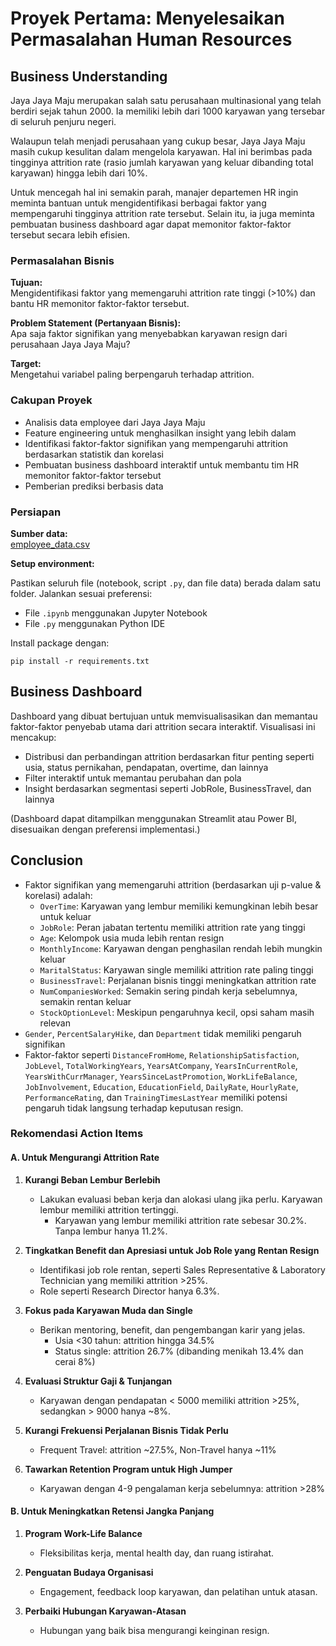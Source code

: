 # Proyek Pertama: Menyelesaikan Permasalahan Human Resources

## Business Understanding

Jaya Jaya Maju merupakan salah satu perusahaan multinasional yang telah berdiri sejak tahun 2000. Ia memiliki lebih dari 1000 karyawan yang tersebar di seluruh penjuru negeri.

Walaupun telah menjadi perusahaan yang cukup besar, Jaya Jaya Maju masih cukup kesulitan dalam mengelola karyawan. Hal ini berimbas pada tingginya attrition rate (rasio jumlah karyawan yang keluar dibanding total karyawan) hingga lebih dari 10%.

Untuk mencegah hal ini semakin parah, manajer departemen HR ingin meminta bantuan untuk mengidentifikasi berbagai faktor yang mempengaruhi tingginya attrition rate tersebut. Selain itu, ia juga meminta pembuatan business dashboard agar dapat memonitor faktor-faktor tersebut secara lebih efisien.

### Permasalahan Bisnis

**Tujuan:**  
Mengidentifikasi faktor yang memengaruhi attrition rate tinggi (>10%) dan bantu HR memonitor faktor-faktor tersebut.

**Problem Statement (Pertanyaan Bisnis):**  
Apa saja faktor signifikan yang menyebabkan karyawan resign dari perusahaan Jaya Jaya Maju?

**Target:**  
Mengetahui variabel paling berpengaruh terhadap attrition.

### Cakupan Proyek

- Analisis data employee dari Jaya Jaya Maju
- Feature engineering untuk menghasilkan insight yang lebih dalam
- Identifikasi faktor-faktor signifikan yang mempengaruhi attrition berdasarkan statistik dan korelasi
- Pembuatan business dashboard interaktif untuk membantu tim HR memonitor faktor-faktor tersebut
- Pemberian prediksi berbasis data

### Persiapan

**Sumber data:**  
[employee_data.csv](https://github.com/dicodingacademy/dicoding_dataset/blob/main/employee/employee_data.csv)

**Setup environment:**

Pastikan seluruh file (notebook, script `.py`, dan file data) berada dalam satu folder. Jalankan sesuai preferensi:
- File `.ipynb` menggunakan Jupyter Notebook
- File `.py` menggunakan Python IDE

Install package dengan:

```
pip install -r requirements.txt
```

## Business Dashboard
Dashboard yang dibuat bertujuan untuk memvisualisasikan dan memantau faktor-faktor penyebab utama dari attrition secara interaktif. Visualisasi ini mencakup:

- Distribusi dan perbandingan attrition berdasarkan fitur penting seperti usia, status pernikahan, pendapatan, overtime, dan lainnya
- Filter interaktif untuk memantau perubahan dan pola
- Insight berdasarkan segmentasi seperti JobRole, BusinessTravel, dan lainnya

(Dashboard dapat ditampilkan menggunakan Streamlit atau Power BI, disesuaikan dengan preferensi implementasi.)

## Conclusion
- Faktor signifikan yang memengaruhi attrition (berdasarkan uji p-value & korelasi) adalah:
  - `OverTime`: Karyawan yang lembur memiliki kemungkinan lebih besar untuk keluar
  - `JobRole`: Peran jabatan tertentu memiliki attrition rate yang tinggi
  - `Age`: Kelompok usia muda lebih rentan resign
  - `MonthlyIncome`: Karyawan dengan penghasilan rendah lebih mungkin keluar
  - `MaritalStatus`: Karyawan single memiliki attrition rate paling tinggi
  - `BusinessTravel`: Perjalanan bisnis tinggi meningkatkan attrition rate
  - `NumCompaniesWorked`: Semakin sering pindah kerja sebelumnya, semakin rentan keluar
  - `StockOptionLevel`: Meskipun pengaruhnya kecil, opsi saham masih relevan
- `Gender`, `PercentSalaryHike`, dan `Department` tidak memiliki pengaruh signifikan
- Faktor-faktor seperti `DistanceFromHome`, `RelationshipSatisfaction`, `JobLevel`, `TotalWorkingYears`, `YearsAtCompany`, `YearsInCurrentRole`, `YearsWithCurrManager`, `YearsSinceLastPromotion`, `WorkLifeBalance`, `JobInvolvement`, `Education`, `EducationField`, `DailyRate`, `HourlyRate`, `PerformanceRating`, dan `TrainingTimesLastYear` memiliki potensi pengaruh tidak langsung terhadap keputusan resign.

### Rekomendasi Action Items

#### A. Untuk Mengurangi Attrition Rate
1. **Kurangi Beban Lembur Berlebih**  
   - Lakukan evaluasi beban kerja dan alokasi ulang jika perlu. Karyawan lembur memiliki attrition tertinggi.
     - Karyawan yang lembur memiliki attrition rate sebesar 30.2%. Tanpa lembur hanya 11.2%.

2. **Tingkatkan Benefit dan Apresiasi untuk Job Role yang Rentan Resign**  
   - Identifikasi job role rentan, seperti Sales Representative & Laboratory Technician yang memiliki attrition >25%.
   - Role seperti Research Director hanya 6.3%.

3. **Fokus pada Karyawan Muda dan Single**  
   - Berikan mentoring, benefit, dan pengembangan karir yang jelas.
     - Usia <30 tahun: attrition hingga 34.5%
     - Status single: attrition 26.7% (dibanding menikah 13.4% dan cerai 8%)

4. **Evaluasi Struktur Gaji & Tunjangan**  
   - Karyawan dengan pendapatan < 5000 memiliki attrition >25%, sedangkan > 9000 hanya ~8%.

5. **Kurangi Frekuensi Perjalanan Bisnis Tidak Perlu**  
   - Frequent Travel: attrition ~27.5%, Non-Travel hanya ~11%

6. **Tawarkan Retention Program untuk High Jumper**  
   - Karyawan dengan 4-9 pengalaman kerja sebelumnya: attrition >28%

#### B. Untuk Meningkatkan Retensi Jangka Panjang
1. **Program Work-Life Balance**  
   - Fleksibilitas kerja, mental health day, dan ruang istirahat.

2. **Penguatan Budaya Organisasi**  
   - Engagement, feedback loop karyawan, dan pelatihan untuk atasan.

3. **Perbaiki Hubungan Karyawan-Atasan**  
   - Hubungan yang baik bisa mengurangi keinginan resign.
